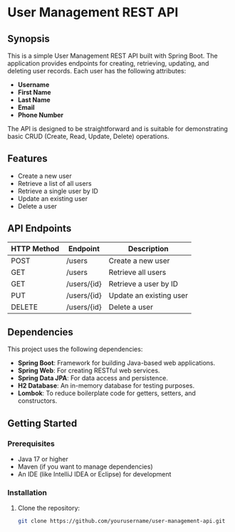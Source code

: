 # User Management REST API

## Synopsis

This is a simple User Management REST API built with Spring Boot. The application provides endpoints for creating, retrieving, updating, and deleting user records. Each user has the following attributes:

- **Username**
- **First Name**
- **Last Name**
- **Email**
- **Phone Number**

The API is designed to be straightforward and is suitable for demonstrating basic CRUD (Create, Read, Update, Delete) operations.

## Features

- Create a new user
- Retrieve a list of all users
- Retrieve a single user by ID
- Update an existing user
- Delete a user

## API Endpoints

| HTTP Method | Endpoint          | Description                       |
|-------------|-------------------|-----------------------------------|
| POST        | /users            | Create a new user                |
| GET         | /users            | Retrieve all users                |
| GET         | /users/{id}       | Retrieve a user by ID             |
| PUT         | /users/{id}       | Update an existing user           |
| DELETE      | /users/{id}       | Delete a user                     |

## Dependencies

This project uses the following dependencies:

- **Spring Boot**: Framework for building Java-based web applications.
- **Spring Web**: For creating RESTful web services.
- **Spring Data JPA**: For data access and persistence.
- **H2 Database**: An in-memory database for testing purposes.
- **Lombok**: To reduce boilerplate code for getters, setters, and constructors.

## Getting Started

### Prerequisites

- Java 17 or higher
- Maven (if you want to manage dependencies)
- An IDE (like IntelliJ IDEA or Eclipse) for development

### Installation

1. Clone the repository:

   ```bash
   git clone https://github.com/yourusername/user-management-api.git
